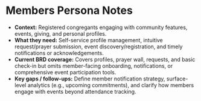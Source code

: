 # Members Persona Notes

- **Context:** Registered congregants engaging with community features, events, giving, and personal profiles.
- **What they need:** Self-service profile management, intuitive request/prayer submission, event discovery/registration, and timely notifications or acknowledgements.
- **Current BRD coverage:** Covers profiles, prayer wall, requests, and basic check-in but omits member-facing onboarding, notifications, or comprehensive event participation tools.
- **Key gaps / follow-ups:** Define member notification strategy, surface-level analytics (e.g., upcoming commitments), and clarify how members engage with events beyond attendance tracking.
